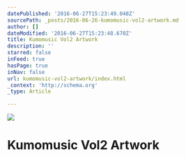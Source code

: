```yaml
---
datePublished: '2016-06-27T15:23:49.048Z'
sourcePath: _posts/2016-06-26-kumomusic-vol2-artwork.md
author: []
dateModified: '2016-06-27T15:23:48.670Z'
title: Kumomusic Vol2 Artwork
description: ''
starred: false
inFeed: true
hasPage: true
inNav: false
url: kumomusic-vol2-artwork/index.html
_context: 'http://schema.org'
_type: Article

---
```

![](https://the-grid-user-content.s3-us-west-2.amazonaws.com/b3bac3d5-7eb8-4ab5-b078-5b67fab3dfee.jpg)

# Kumomusic Vol2 Artwork